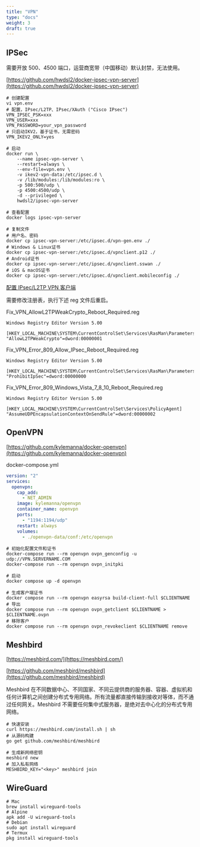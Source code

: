 ```yaml
---
title: "VPN"
type: "docs"
weight: 3
draft: true
---
```


## IPSec

需要开放 500、4500 端口，运营商宽带（中国移动）默认封禁，无法使用。

[https://github.com/hwdsl2/docker-ipsec-vpn-server](https://github.com/hwdsl2/docker-ipsec-vpn-server)

```shell
# 创建配置
vi vpn.env
# 配置，IPsec/L2TP、IPsec/XAuth ("Cisco IPsec")
VPN_IPSEC_PSK=xxx
VPN_USER=xxx
VPN_PASSWORD=your_vpn_password
# 只启动IKV2，基于证书，无需密码
VPN_IKEV2_ONLY=yes
```

```shell
# 启动
docker run \
    --name ipsec-vpn-server \
    --restart=always \
    --env-file=vpn.env \
    -v ikev2-vpn-data:/etc/ipsec.d \
    -v /lib/modules:/lib/modules:ro \
    -p 500:500/udp \
    -p 4500:4500/udp \
    -d --privileged \
    hwdsl2/ipsec-vpn-server

# 查看配置
docker logs ipsec-vpn-server

# 复制文件
# 用户名、密码
docker cp ipsec-vpn-server:/etc/ipsec.d/vpn-gen.env ./
# Windows & Linux证书
docker cp ipsec-vpn-server:/etc/ipsec.d/vpnclient.p12 ./
# Android证书
docker cp ipsec-vpn-server:/etc/ipsec.d/vpnclient.sswan ./
# iOS & macOS证书
docker cp ipsec-vpn-server:/etc/ipsec.d/vpnclient.mobileconfig ./
```

[配置 IPsec/L2TP VPN 客户端](https://github.com/hwdsl2/setup-ipsec-vpn/blob/master/docs/clients-zh.md)

需要修改注册表，执行下述 reg 文件后重启。

Fix_VPN_AllowL2TPWeakCrypto_Reboot_Required.reg

```text
Windows Registry Editor Version 5.00

[HKEY_LOCAL_MACHINE\SYSTEM\CurrentControlSet\Services\RasMan\Parameters]
"AllowL2TPWeakCrypto"=dword:00000001

```

Fix_VPN_Error_809_Allow_IPsec_Reboot_Required.reg

```text
Windows Registry Editor Version 5.00

[HKEY_LOCAL_MACHINE\SYSTEM\CurrentControlSet\Services\RasMan\Parameters]
"ProhibitIpSec"=dword:00000000

```

Fix_VPN_Error_809_Windows_Vista_7_8_10_Reboot_Required.reg

```text
Windows Registry Editor Version 5.00

[HKEY_LOCAL_MACHINE\SYSTEM\CurrentControlSet\Services\PolicyAgent]
"AssumeUDPEncapsulationContextOnSendRule"=dword:00000002

```

## OpenVPN

[https://github.com/kylemanna/docker-openvpn](https://github.com/kylemanna/docker-openvpn)

docker-compose.yml

```yaml
version: "2"
services:
  openvpn:
    cap_add:
      - NET_ADMIN
    image: kylemanna/openvpn
    container_name: openvpn
    ports:
      - "1194:1194/udp"
    restart: always
    volumes:
      - ./openvpn-data/conf:/etc/openvpn
```

```shell
# 初始化配置文件和证书
docker-compose run --rm openvpn ovpn_genconfig -u udp://VPN.SERVERNAME.COM
docker-compose run --rm openvpn ovpn_initpki

# 启动
docker compose up -d openvpn

# 生成客户端证书
docker compose run --rm openvpn easyrsa build-client-full $CLIENTNAME
# 导出
docker compose run --rm openvpn ovpn_getclient $CLIENTNAME > $CLIENTNAME.ovpn
# 移除客户
docker compose run --rm openvpn ovpn_revokeclient $CLIENTNAME remove
```

## Meshbird

[https://meshbird.com/](https://meshbird.com/)

[https://github.com/meshbird/meshbird](https://github.com/meshbird/meshbird)

Meshbird 在不同数据中心、不同国家、不同云提供商的服务器、容器、虚拟机和任何计算机之间创建分布式专用网络。所有流量都直接传输到接收对等体，而不通过任何网关。Meshbird 不需要任何集中式服务器，是绝对去中心化的分布式专用网络。

```shell
# 快速安装
curl https://meshbird.com/install.sh | sh
# 从源码构建
go get github.com/meshbird/meshbird

# 生成新网络密钥
meshbird new
# 加入私有网络
MESHBIRD_KEY="<key>" meshbird join
```

## WireGuard

```shell
# Mac
brew install wireguard-tools
# Alpine
apk add -U wireguard-tools
# Debian
sudo apt install wireguard
# Termux
pkg install wireguard-tools
```
